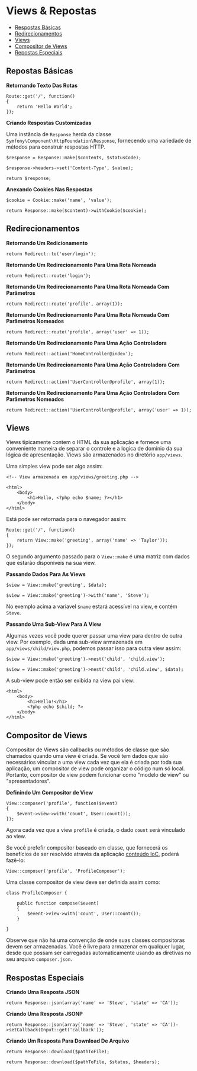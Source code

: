 # Views & Repostas

- [Respostas Básicas](#basic-responses)
- [Redirecionamentos](#redirects)
- [Views](#views)
- [Compositor de Views](#view-composers)
- [Repostas Especiais](#special-responses)

<a name="basic-responses"></a>
## Repostas Básicas

**Retornando Texto Das Rotas**

	Route::get('/', function()
	{
		return 'Hello World';
	});

**Criando Respostas Customizadas**

Uma instância de `Response` herda da classe `Symfony\Component\HttpFoundation\Response`, fornecendo uma variedade de métodos para construir respostas HTTP.

	$response = Response::make($contents, $statusCode);

	$response->headers->set('Content-Type', $value);

	return $response;

**Anexando Cookies Nas Respostas**

	$cookie = Cookie::make('name', 'value');

	return Response::make($content)->withCookie($cookie);

<a name="redirects"></a>
## Redirecionamentos

**Retornando Um Redicionamento**

	return Redirect::to('user/login');

**Retornando Um Redirecionamento Para Uma Rota Nomeada**

	return Redirect::route('login');

**Retornando Um Redirecionamento Para Uma Rota Nomeada Com Parâmetros**

	return Redirect::route('profile', array(1));

**Retornando Um Redirecionamento Para Uma Rota Nomeada Com Parâmetros Nomeados**

	return Redirect::route('profile', array('user' => 1));

**Retornando Um Redirecionamento Para Uma Ação Controladora**

	return Redirect::action('HomeController@index');

**Retornando Um Redirecionamento Para Uma Ação Controladora Com Parâmetros**

	return Redirect::action('UserController@profile', array(1));

**Retornando Um Redirecionamento Para Uma Ação Controladora Com Parâmetros Nomeados**

	return Redirect::action('UserController@profile', array('user' => 1));

<a name="views"></a>
## Views

Views tipicamente contem o HTML da sua aplicação e fornece uma conveniente maneira de separar o controle e a logica de dominio da sua lógica de apresentação. Views são armazenados no diretório `app/views`.

Uma simples view pode ser algo assim:

	<!-- View armazenada em app/views/greeting.php -->

	<html>
		<body>
			<h1>Hello, <?php echo $name; ?></h1>
		</body>
	</html>

Está pode ser retornada para o navegador assim:

	Route::get('/', function()
	{
		return View::make('greeting', array('name' => 'Taylor'));
	});

O segundo argumento passado para o `View::make` é uma matriz com dados que estarão disponíveis na sua view.

**Passando Dados Para As Views**

	$view = View::make('greeting', $data);

	$view = View::make('greeting')->with('name', 'Steve');

No exemplo acima a variavel `$name` estará acessível na view, e contém `Steve`.

**Passando Uma Sub-View Para A View**

Algumas vezes você pode querer passar uma view para dentro de outra view. Por exemplo, dada uma sub-view armazenada em `app/views/child/view.php`, podemos passar isso para outra view assim:

	$view = View::make('greeting')->nest('child', 'child.view');

	$view = View::make('greeting')->nest('child', 'child.view', $data);

A sub-view pode então ser exibida na view pai view:

	<html>
		<body>
			<h1>Hello!</h1>
			<?php echo $child; ?>
		</body>
	</html>

<a name="view-composers"></a>
## Compositor de Views

Compositor de Views são callbacks ou métodos de classe que são chamados quando uma view é criada. Se você tem dados que são necessários vincular a uma view cada vez que ela é criada por toda sua aplicação, um compositor de view pode organizar o código num só local. Portanto, compositor de view podem funcionar como "modelo de view" ou "apresentadores".

**Definindo Um Compositor de View**

	View::composer('profile', function($event)
	{
		$event->view->with('count', User::count());
	});

Agora cada vez que a view `profile` é criada, o dado `count` será vinculado ao view.

Se você prefefir compositor baseado em classe, que fornecerá os benefícios de ser resolvido através da aplicação [conteúdo IoC](/docs/ioc), poderá fazê-lo:

	View::composer('profile', 'ProfileComposer');

Uma classe compositor de view deve ser definida assim como:

	class ProfileComposer {

		public function compose($event)
		{
			$event->view->with('count', User::count());
		}

	}

Observe que não há uma convenção de onde suas classes compositoras devem ser armazenadas. Você é livre para armazenar em qualquer lugar, desde que possam ser carregadas automaticamente usando as diretivas no seu arquivo `composer.json`.

<a name="special-responses"></a>
## Respostas Especiais

**Criando Uma Resposta JSON**

	return Response::json(array('name' => 'Steve', 'state' => 'CA'));

**Criando Uma Resposta JSONP**

	return Response::json(array('name' => 'Steve', 'state' => 'CA'))->setCallback(Input::get('callback'));

**Criando Um Resposta Para Download De Arquivo**

	return Response::download($pathToFile);

	return Response::download($pathToFile, $status, $headers);
